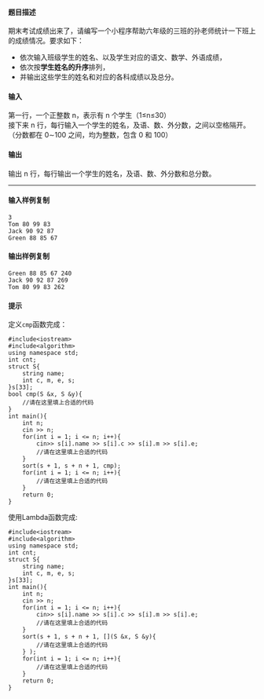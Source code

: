 #### 题目描述

期末考试成绩出来了，请编写一个小程序帮助六年级的三班的孙老师统计一下班上的成绩情况。要求如下：

-   依次输入班级学生的姓名、以及学生对应的语文、数学、外语成绩，
-   依次按**学生姓名的升序**排列，
-   并输出这些学生的姓名和对应的各科成绩以及总分。  
    

#### 输入

第一行，一个正整数 n，表示有 n 个学生（1≤n≤30）  
接下来 n 行，每行输入一个学生的姓名，及语、数、外分数，之间以空格隔开。（分数都在 0∼100 之间，均为整数，包含 0 和 100）  

#### 输出

输出 n 行，每行输出一个学生的姓名，及语、数、外分数和总分数。  

___

#### 输入样例复制

```
3
Tom 80 99 83 
Jack 90 92 87 
Green 88 85 67
```

#### 输出样例复制

```
Green 88 85 67 240
Jack 90 92 87 269
Tom 80 99 83 262
```

#### 提示

定义`cmp`函数完成：
```
#include<iostream>
#include<algorithm>
using namespace std;
int cnt;
struct S{
    string name;
    int c, m, e, s;
}s[33];
bool cmp(S &x, S &y){
    //请在这里填上合适的代码
} 
int main(){
    int n;
    cin >> n;
    for(int i = 1; i <= n; i++){
        cin>> s[i].name >> s[i].c >> s[i].m >> s[i].e;
        //请在这里填上合适的代码
    }
    sort(s + 1, s + n + 1, cmp);
    for(int i = 1; i <= n; i++){
        //请在这里填上合适的代码
    }
    return 0;
}
```

使用Lambda函数完成:
```
#include<iostream>
#include<algorithm>
using namespace std;
int cnt;
struct S{
    string name;
    int c, m, e, s;
}s[33];
int main(){
    int n;
    cin >> n;
    for(int i = 1; i <= n; i++){
        cin>> s[i].name >> s[i].c >> s[i].m >> s[i].e;
        //请在这里填上合适的代码
    }
    sort(s + 1, s + n + 1, [](S &x, S &y){
        //请在这里填上合适的代码
    } );
    for(int i = 1; i <= n; i++){
        //请在这里填上合适的代码
    }
    return 0;
}
```
